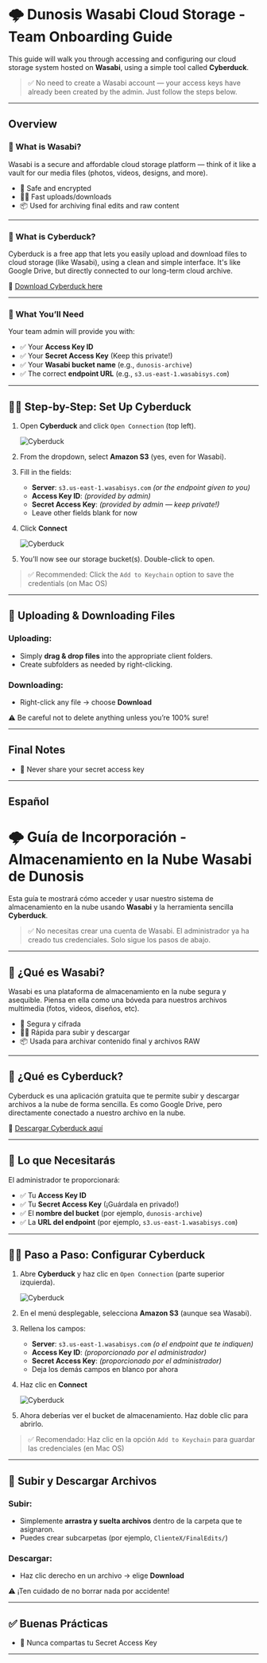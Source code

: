 # 🌩️ Dunosis Wasabi Cloud Storage - Team Onboarding Guide

This guide will walk you through accessing and configuring our cloud storage system hosted on **Wasabi**, using a simple tool called **Cyberduck**.

> ✅ No need to create a Wasabi account — your access keys have already been created by the admin. Just follow the steps below.

---
## Overview

### 📂 What is Wasabi?

Wasabi is a secure and affordable cloud storage platform — think of it like a vault for our media files (photos, videos, designs, and more).

- 🔐 Safe and encrypted  
- 🏃‍♀️ Fast uploads/downloads  
- 📦 Used for archiving final edits and raw content

---

### 🦆 What is Cyberduck?

Cyberduck is a free app that lets you easily upload and download files to cloud storage (like Wasabi), using a clean and simple interface. It's like Google Drive, but directly connected to our long-term cloud archive.

🔗 [Download Cyberduck here](https://cyberduck.io/)

---

### 🧰 What You’ll Need

Your team admin will provide you with:

- ✅ Your **Access Key ID**
- ✅ Your **Secret Access Key** (Keep this private!)
- ✅ Your **Wasabi bucket name** (e.g., `dunosis-archive`)
- ✅ The correct **endpoint URL** (e.g., `s3.us-east-1.wasabisys.com`)

---

## 🧑‍💻 Step-by-Step: Set Up Cyberduck

1. Open **Cyberduck** and click `Open Connection` (top left).

    ![Cyberduck](./assets/du-docs-cyberduck-config.png)

2. From the dropdown, select **Amazon S3** (yes, even for Wasabi).
3. Fill in the fields:
    - **Server**: `s3.us-east-1.wasabisys.com` *(or the endpoint given to you)*
    - **Access Key ID**: *(provided by admin)*
    - **Secret Access Key**: *(provided by admin — keep private!)*
    - Leave other fields blank for now
4. Click **Connect**

    ![Cyberduck](./assets/du-docs-cyberduck-config-end.png)

5. You’ll now see our storage bucket(s). Double-click to open.

> ✅ Recommended: Click the `Add to Keychain` option to save the credentials (on Mac OS)

---

## 📁 Uploading & Downloading Files

### Uploading:
- Simply **drag & drop files** into the appropriate client folders.
- Create subfolders as needed by right-clicking.

### Downloading:
- Right-click any file → choose **Download**

⚠️ Be careful not to delete anything unless you’re 100% sure!

---

## Final Notes
- 🔐 Never share your secret access key

---

## Español

# 🌩️ Guía de Incorporación - Almacenamiento en la Nube Wasabi de Dunosis

Esta guía te mostrará cómo acceder y usar nuestro sistema de almacenamiento en la nube usando **Wasabi** y la herramienta sencilla **Cyberduck**.

> ✅ No necesitas crear una cuenta de Wasabi. El administrador ya ha creado tus credenciales. Solo sigue los pasos de abajo.

---

## 📂 ¿Qué es Wasabi?

Wasabi es una plataforma de almacenamiento en la nube segura y asequible. Piensa en ella como una bóveda para nuestros archivos multimedia (fotos, videos, diseños, etc).

- 🔐 Segura y cifrada  
- 🏃‍♀️ Rápida para subir y descargar  
- 📦 Usada para archivar contenido final y archivos RAW

---

## 🦆 ¿Qué es Cyberduck?

Cyberduck es una aplicación gratuita que te permite subir y descargar archivos a la nube de forma sencilla. Es como Google Drive, pero directamente conectado a nuestro archivo en la nube.

🔗 [Descargar Cyberduck aquí](https://cyberduck.io/)

---

## 🧰 Lo que Necesitarás

El administrador te proporcionará:

- ✅ Tu **Access Key ID**
- ✅ Tu **Secret Access Key** (¡Guárdala en privado!)
- ✅ El **nombre del bucket** (por ejemplo, `dunosis-archive`)
- ✅ La **URL del endpoint** (por ejemplo, `s3.us-east-1.wasabisys.com`)

---

## 🧑‍💻 Paso a Paso: Configurar Cyberduck

1. Abre **Cyberduck** y haz clic en `Open Connection` (parte superior izquierda).

    ![Cyberduck](./assets/du-docs-cyberduck-config.png)

2. En el menú desplegable, selecciona **Amazon S3** (aunque sea Wasabi).
3. Rellena los campos:
   - **Server**: `s3.us-east-1.wasabisys.com` *(o el endpoint que te indiquen)*
   - **Access Key ID**: *(proporcionado por el administrador)*
   - **Secret Access Key**: *(proporcionado por el administrador)*
   - Deja los demás campos en blanco por ahora
4. Haz clic en **Connect**

    ![Cyberduck](./assets/du-docs-cyberduck-config-end.png)

5. Ahora deberías ver el bucket de almacenamiento. Haz doble clic para abrirlo.

> ✅ Recomendado: Haz clic en la opción `Add to Keychain` para guardar las credenciales (en Mac OS)

---

## 📁 Subir y Descargar Archivos

### Subir:
- Simplemente **arrastra y suelta archivos** dentro de la carpeta que te asignaron.
- Puedes crear subcarpetas (por ejemplo, `ClienteX/FinalEdits/`)

### Descargar:
- Haz clic derecho en un archivo → elige **Download**

⚠️ ¡Ten cuidado de no borrar nada por accidente!

---

## ✅ Buenas Prácticas
- 🔐 Nunca compartas tu Secret Access Key

---

